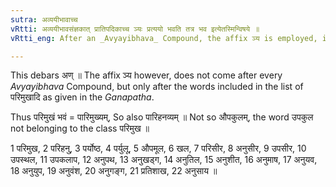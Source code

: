 ```yaml
---
sutra: अव्ययीभावाच्च
vRtti: अव्ययीभावसंज्ञकात् प्रातिपदिकाच्च ञ्यः प्रत्ययो भवति तत्र भव इत्येतस्मिन्विषये ॥
vRtti_eng: After an _Avyayibhava_ Compound, the affix ञ्य is employed, in the sense of 'who stays there.'

---
```

This debars अण् ॥ The affix ञ्य however, does not come after every _Avyayibhava_ Compound, but only after the words included in the list of परिमुखादि as given in the _Ganapatha_.

Thus परिमुखं भवं = पारिमुख्यम्, So also पारिहनव्यम् ॥ Not so औपकुलम्, the word उपकुल not belonging to the class परिमुख ॥

1 परिमुख, 2 परिहनु, 3 पर्योष्ठ, 4 पर्युलू, 5 औपमूल, 6 खल, 7 परिसीर, 8 अनुसीर, 9 उपसीर, 10 उपस्थल, 11 उपकलाप, 12 अनुपथ, 13 अनुखड्ग, 14 अनुतिल, 15 अनुशीत, 16 अनुमाष, 17 अनुयव, 18 अनुयुप, 19 अनुवंश, 20 अनुगङ्ग, 21 प्रतिशाख, 22 अनुसाय ॥